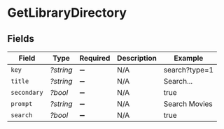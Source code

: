 # GetLibraryDirectory


## Fields

| Field              | Type               | Required           | Description        | Example            |
| ------------------ | ------------------ | ------------------ | ------------------ | ------------------ |
| `key`              | *?string*          | :heavy_minus_sign: | N/A                | search?type=1      |
| `title`            | *?string*          | :heavy_minus_sign: | N/A                | Search...          |
| `secondary`        | *?bool*            | :heavy_minus_sign: | N/A                | true               |
| `prompt`           | *?string*          | :heavy_minus_sign: | N/A                | Search Movies      |
| `search`           | *?bool*            | :heavy_minus_sign: | N/A                | true               |